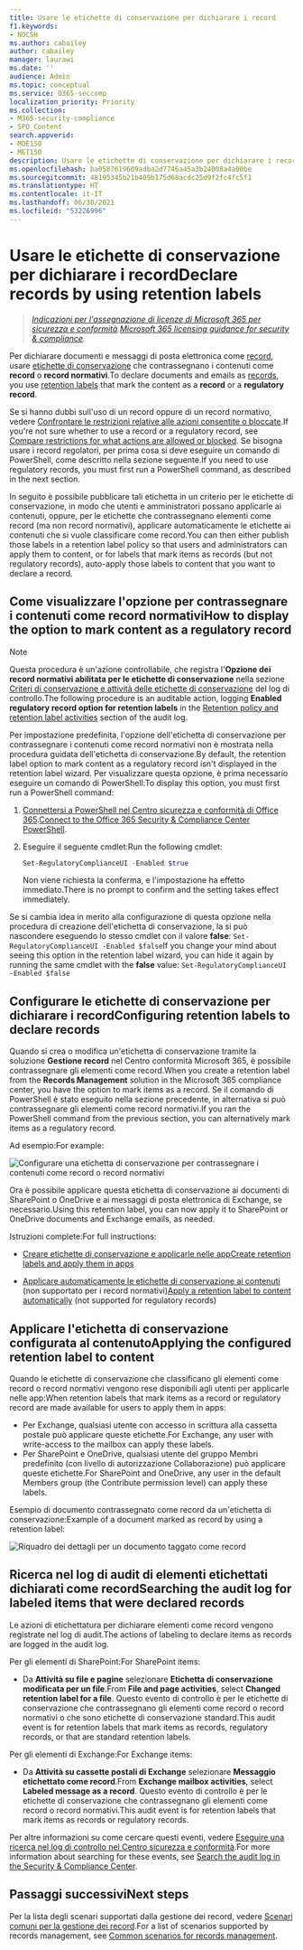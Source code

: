 ```yaml
---
title: Usare le etichette di conservazione per dichiarare i record
f1.keywords:
- NOCSH
ms.author: cabailey
author: cabailey
manager: laurawi
ms.date: ''
audience: Admin
ms.topic: conceptual
ms.service: O365-seccomp
localization_priority: Priority
ms.collection:
- M365-security-compliance
- SPO_Content
search.appverid:
- MOE150
- MET150
description: Usare le etichette di conservazione per dichiarare i record.
ms.openlocfilehash: ba0587619609adba2d7746a45a3b24008a4a00be
ms.sourcegitcommit: 48195345b21b409b175d68acdc25d9f2fc4fc5f1
ms.translationtype: HT
ms.contentlocale: it-IT
ms.lasthandoff: 06/30/2021
ms.locfileid: "53226996"
---
```

# <a name="declare-records-by-using-retention-labels"></a><span data-ttu-id="6ab83-103">Usare le etichette di conservazione per dichiarare i record</span><span class="sxs-lookup"><span data-stu-id="6ab83-103">Declare records by using retention labels</span></span>

><span data-ttu-id="6ab83-104">*[Indicazioni per l'assegnazione di licenze di Microsoft 365 per sicurezza e conformità](/office365/servicedescriptions/microsoft-365-service-descriptions/microsoft-365-tenantlevel-services-licensing-guidance/microsoft-365-security-compliance-licensing-guidance).*</span><span class="sxs-lookup"><span data-stu-id="6ab83-104">*[Microsoft 365 licensing guidance for security & compliance](/office365/servicedescriptions/microsoft-365-service-descriptions/microsoft-365-tenantlevel-services-licensing-guidance/microsoft-365-security-compliance-licensing-guidance).*</span></span>

<span data-ttu-id="6ab83-105">Per dichiarare documenti e messaggi di posta elettronica come [record](records-management.md#records), usare [etichette di conservazione](retention.md#retention-labels) che contrassegnano i contenuti come **record** o **record normativi**.</span><span class="sxs-lookup"><span data-stu-id="6ab83-105">To declare documents and emails as [records](records-management.md#records), you use [retention labels](retention.md#retention-labels) that mark the content as a **record** or a **regulatory record**.</span></span>

<span data-ttu-id="6ab83-106">Se si hanno dubbi sull'uso di un record oppure di un record normativo, vedere [Confrontare le restrizioni relative alle azioni consentite o bloccate](records-management.md#compare-restrictions-for-what-actions-are-allowed-or-blocked).</span><span class="sxs-lookup"><span data-stu-id="6ab83-106">If you're not sure whether to use a record or a regulatory record, see [Compare restrictions for what actions are allowed or blocked](records-management.md#compare-restrictions-for-what-actions-are-allowed-or-blocked).</span></span> <span data-ttu-id="6ab83-107">Se bisogna usare i record regolatori, per prima cosa si deve eseguire un comando di PowerShell, come descritto nella sezione seguente.</span><span class="sxs-lookup"><span data-stu-id="6ab83-107">If you need to use regulatory records, you must first run a PowerShell command, as described in the next section.</span></span>

<span data-ttu-id="6ab83-108">In seguito è possibile pubblicare tali etichetta in un criterio per le etichette di conservazione, in modo che utenti e amministratori possano applicarle ai contenuti, oppure, per le etichette che contrassegnano elementi come record (ma non record normativi), applicare automaticamente le etichette ai contenuti che si vuole classificare come record.</span><span class="sxs-lookup"><span data-stu-id="6ab83-108">You can then either publish those labels in a retention label policy so that users and administrators can apply them to content, or for labels that mark items as records (but not regulatory records), auto-apply those labels to content that you want to declare a record.</span></span>

## <a name="how-to-display-the-option-to-mark-content-as-a-regulatory-record"></a><span data-ttu-id="6ab83-109">Come visualizzare l'opzione per contrassegnare i contenuti come record normativi</span><span class="sxs-lookup"><span data-stu-id="6ab83-109">How to display the option to mark content as a regulatory record</span></span>

> [!NOTE]
> <span data-ttu-id="6ab83-110">Questa procedura è un'azione controllabile, che registra l'**Opzione dei record normativi abilitata per le etichette di conservazione** nella sezione [Criteri di conservazione e attività delle etichette di conservazione](search-the-audit-log-in-security-and-compliance.md#retention-policy-and-retention-label-activities) del log di controllo.</span><span class="sxs-lookup"><span data-stu-id="6ab83-110">The following procedure is an auditable action, logging **Enabled regulatory record option for retention labels** in the [Retention policy and retention label activities](search-the-audit-log-in-security-and-compliance.md#retention-policy-and-retention-label-activities) section of the audit log.</span></span>

<span data-ttu-id="6ab83-111">Per impostazione predefinita, l'opzione dell'etichetta di conservazione per contrassegnare i contenuti come record normativi non è mostrata nella procedura guidata dell'etichetta di conservazione.</span><span class="sxs-lookup"><span data-stu-id="6ab83-111">By default, the retention label option to mark content as a regulatory record isn't displayed in the retention label wizard.</span></span> <span data-ttu-id="6ab83-112">Per visualizzare questa opzione, è prima necessario eseguire un comando di PowerShell:</span><span class="sxs-lookup"><span data-stu-id="6ab83-112">To display this option, you must first run a PowerShell command:</span></span>

1. <span data-ttu-id="6ab83-113">[Connettersi a PowerShell nel Centro sicurezza e conformità di Office 365](/powershell/exchange/office-365-scc/connect-to-scc-powershell/connect-to-scc-powershell).</span><span class="sxs-lookup"><span data-stu-id="6ab83-113">[Connect to the Office 365 Security & Compliance Center PowerShell](/powershell/exchange/office-365-scc/connect-to-scc-powershell/connect-to-scc-powershell).</span></span>

2. <span data-ttu-id="6ab83-114">Eseguire il seguente cmdlet:</span><span class="sxs-lookup"><span data-stu-id="6ab83-114">Run the following cmdlet:</span></span>

    ```powershell
    Set-RegulatoryComplianceUI -Enabled $true
    ````

    <span data-ttu-id="6ab83-115">Non viene richiesta la conferma, e l'impostazione ha effetto immediato.</span><span class="sxs-lookup"><span data-stu-id="6ab83-115">There is no prompt to confirm and the setting takes effect immediately.</span></span>

<span data-ttu-id="6ab83-116">Se si cambia idea in merito alla configurazione di questa opzione nella procedura di creazione dell'etichetta di conservazione, la si può nascondere eseguendo lo stesso cmdlet con il valore **false**: `Set-RegulatoryComplianceUI -Enabled $false`</span><span class="sxs-lookup"><span data-stu-id="6ab83-116">If you change your mind about seeing this option in the retention label wizard, you can hide it again by running the same cmdlet with the **false** value: `Set-RegulatoryComplianceUI -Enabled $false`</span></span>

## <a name="configuring-retention-labels-to-declare-records"></a><span data-ttu-id="6ab83-117">Configurare le etichette di conservazione per dichiarare i record</span><span class="sxs-lookup"><span data-stu-id="6ab83-117">Configuring retention labels to declare records</span></span>

<span data-ttu-id="6ab83-118">Quando si crea o modifica un'etichetta di conservazione tramite la soluzione **Gestione record** nel Centro conformità Microsoft 365, è possibile contrassegnare gli elementi come record.</span><span class="sxs-lookup"><span data-stu-id="6ab83-118">When you create a retention label from the **Records Management** solution in the Microsoft 365 compliance center, you have the option to mark items as a record.</span></span> <span data-ttu-id="6ab83-119">Se il comando di PowerShell è stato eseguito nella sezione precedente, in alternativa si può contrassegnare gli elementi come record normativi.</span><span class="sxs-lookup"><span data-stu-id="6ab83-119">If you ran the PowerShell command from the previous section, you can alternatively mark items as a regulatory record.</span></span>

<span data-ttu-id="6ab83-120">Ad esempio:</span><span class="sxs-lookup"><span data-stu-id="6ab83-120">For example:</span></span>

![Configurare una etichetta di conservazione per contrassegnare i contenuti come record o record normativi](../media/recordversioning6.png)

<span data-ttu-id="6ab83-122">Ora è possibile applicare questa etichetta di conservazione ai documenti di SharePoint o OneDrive e ai messaggi di posta elettronica di Exchange, se necessario.</span><span class="sxs-lookup"><span data-stu-id="6ab83-122">Using this retention label, you can now apply it to SharePoint or OneDrive documents and Exchange emails, as needed.</span></span>

<span data-ttu-id="6ab83-123">Istruzioni complete:</span><span class="sxs-lookup"><span data-stu-id="6ab83-123">For full instructions:</span></span>

- [<span data-ttu-id="6ab83-124">Creare etichette di conservazione e applicarle nelle app</span><span class="sxs-lookup"><span data-stu-id="6ab83-124">Create retention labels and apply them in apps</span></span>](create-apply-retention-labels.md)

- <span data-ttu-id="6ab83-125">[Applicare automaticamente le etichette di conservazione ai contenuti](apply-retention-labels-automatically.md) (non supportato per i record normativi)</span><span class="sxs-lookup"><span data-stu-id="6ab83-125">[Apply a retention label to content automatically](apply-retention-labels-automatically.md) (not supported for regulatory records)</span></span>


## <a name="applying-the-configured-retention-label-to-content"></a><span data-ttu-id="6ab83-126">Applicare l'etichetta di conservazione configurata al contenuto</span><span class="sxs-lookup"><span data-stu-id="6ab83-126">Applying the configured retention label to content</span></span>

<span data-ttu-id="6ab83-127">Quando le etichette di conservazione che classificano gli elementi come record o record normativi vengono rese disponibili agli utenti per applicarle nelle app:</span><span class="sxs-lookup"><span data-stu-id="6ab83-127">When retention labels that mark items as a record or regulatory record are made available for users to apply them in apps:</span></span>

- <span data-ttu-id="6ab83-128">Per Exchange, qualsiasi utente con accesso in scrittura alla cassetta postale può applicare queste etichette.</span><span class="sxs-lookup"><span data-stu-id="6ab83-128">For Exchange, any user with write-access to the mailbox can apply these labels.</span></span>
- <span data-ttu-id="6ab83-129">Per SharePoint e OneDrive, qualsiasi utente del gruppo Membri predefinito (con livello di autorizzazione Collaborazione) può applicare queste etichette.</span><span class="sxs-lookup"><span data-stu-id="6ab83-129">For SharePoint and OneDrive, any user in the default Members group (the Contribute permission level) can apply these labels.</span></span>

<span data-ttu-id="6ab83-130">Esempio di documento contrassegnato come record da un'etichetta di conservazione:</span><span class="sxs-lookup"><span data-stu-id="6ab83-130">Example of a document marked as record by using a retention label:</span></span>

![Riquadro dei dettagli per un documento taggato come record](../media/recordversioning7.png)

## <a name="searching-the-audit-log-for-labeled-items-that-were-declared-records"></a><span data-ttu-id="6ab83-132">Ricerca nel log di audit di elementi etichettati dichiarati come record</span><span class="sxs-lookup"><span data-stu-id="6ab83-132">Searching the audit log for labeled items that were declared records</span></span>

<span data-ttu-id="6ab83-133">Le azioni di etichettatura per dichiarare elementi come record vengono registrate nel log di audit.</span><span class="sxs-lookup"><span data-stu-id="6ab83-133">The actions of labeling to declare items as records are logged in the audit log.</span></span>

<span data-ttu-id="6ab83-134">Per gli elementi di SharePoint:</span><span class="sxs-lookup"><span data-stu-id="6ab83-134">For SharePoint items:</span></span>
- <span data-ttu-id="6ab83-135">Da **Attività su file e pagine** selezionare **Etichetta di conservazione modificata per un file**.</span><span class="sxs-lookup"><span data-stu-id="6ab83-135">From **File and page activities**, select **Changed retention label for a file**.</span></span> <span data-ttu-id="6ab83-136">Questo evento di controllo è per le etichette di conservazione che contrassegnano gli elementi come record o record normativi o che sono etichette di conservazione standard.</span><span class="sxs-lookup"><span data-stu-id="6ab83-136">This audit event is for retention labels that mark items as records, regulatory records, or that are standard retention labels.</span></span>

<span data-ttu-id="6ab83-137">Per gli elementi di Exchange:</span><span class="sxs-lookup"><span data-stu-id="6ab83-137">For Exchange items:</span></span>
- <span data-ttu-id="6ab83-138">Da **Attività su cassette postali di Exchange** selezionare **Messaggio etichettato come record**.</span><span class="sxs-lookup"><span data-stu-id="6ab83-138">From **Exchange mailbox activities**, select **Labeled message as a record**.</span></span> <span data-ttu-id="6ab83-139">Questo evento di controllo è per le etichette di conservazione che contrassegnano gli elementi come record o record normativi.</span><span class="sxs-lookup"><span data-stu-id="6ab83-139">This audit event is for retention labels that mark items as records or regulatory records.</span></span>

<span data-ttu-id="6ab83-140">Per altre informazioni su come cercare questi eventi, vedere [Eseguire una ricerca nel log di controllo nel Centro sicurezza e conformità](search-the-audit-log-in-security-and-compliance.md#file-and-page-activities).</span><span class="sxs-lookup"><span data-stu-id="6ab83-140">For more information about searching for these events, see [Search the audit log in the Security & Compliance Center](search-the-audit-log-in-security-and-compliance.md#file-and-page-activities).</span></span>

## <a name="next-steps"></a><span data-ttu-id="6ab83-141">Passaggi successivi</span><span class="sxs-lookup"><span data-stu-id="6ab83-141">Next steps</span></span>

<span data-ttu-id="6ab83-142">Per la lista degli scenari supportati dalla gestione dei record, vedere [Scenari comuni per la gestione dei record](get-started-with-records-management.md#common-scenarios-for-records-management).</span><span class="sxs-lookup"><span data-stu-id="6ab83-142">For a list of scenarios supported by records management, see [Common scenarios for records management](get-started-with-records-management.md#common-scenarios-for-records-management).</span></span>
